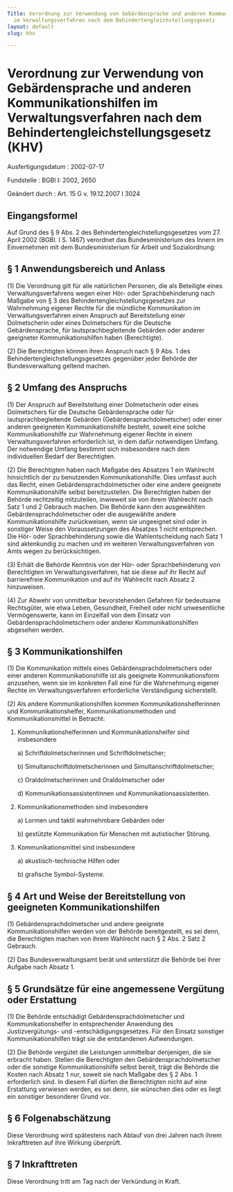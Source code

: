```yaml
---
Title: Verordnung zur Verwendung von Gebärdensprache und anderen Kommunikationshilfen
  im Verwaltungsverfahren nach dem Behindertengleichstellungsgesetz
layout: default
slug: khv

---
```


# Verordnung zur Verwendung von Gebärdensprache und anderen Kommunikationshilfen im Verwaltungsverfahren nach dem Behindertengleichstellungsgesetz (KHV)

Ausfertigungsdatum
:   2002-07-17

Fundstelle
:   BGBl I: 2002, 2650

Geändert durch
:   Art. 15 G v. 19.12.2007 I 3024


## Eingangsformel

Auf Grund des § 9 Abs. 2 des Behindertengleichstellungsgesetzes vom
27\. April 2002 (BGBl. I S. 1467) verordnet das Bundesministerium des
Innern im Einvernehmen mit dem Bundesministerium für Arbeit und
Sozialordnung:


## § 1 Anwendungsbereich und Anlass

(1) Die Verordnung gilt für alle natürlichen Personen, die als
Beteiligte eines Verwaltungsverfahrens wegen einer Hör- oder
Sprachbehinderung nach Maßgabe von § 3 des
Behindertengleichstellungsgesetzes zur Wahrnehmung eigener Rechte für
die mündliche Kommunikation im Verwaltungsverfahren einen Anspruch auf
Bereitstellung einer Dolmetscherin oder eines Dolmetschers für die
Deutsche Gebärdensprache, für lautsprachbegleitende Gebärden oder
anderer geeigneter Kommunikationshilfen haben (Berechtigte).

(2) Die Berechtigten können ihren Anspruch nach § 9 Abs. 1 des
Behindertengleichstellungsgesetzes gegenüber jeder Behörde der
Bundesverwaltung geltend machen.


## § 2 Umfang des Anspruchs

(1) Der Anspruch auf Bereitstellung einer Dolmetscherin oder eines
Dolmetschers für die Deutsche Gebärdensprache oder für
lautsprachbegleitende Gebärden (Gebärdensprachdolmetscher) oder einer
anderen geeigneten Kommunikationshilfe besteht, soweit eine solche
Kommunikationshilfe zur Wahrnehmung eigener Rechte in einem
Verwaltungsverfahren erforderlich ist, in dem dafür notwendigen
Umfang. Der notwendige Umfang bestimmt sich insbesondere nach dem
individuellen Bedarf der Berechtigten.

(2) Die Berechtigten haben nach Maßgabe des Absatzes 1 ein Wahlrecht
hinsichtlich der zu benutzenden Kommunikationshilfe. Dies umfasst auch
das Recht, einen Gebärdensprachdolmetscher oder eine andere geeignete
Kommunikationshilfe selbst bereitzustellen. Die Berechtigten haben der
Behörde rechtzeitig mitzuteilen, inwieweit sie von ihrem Wahlrecht
nach Satz 1 und 2 Gebrauch machen. Die Behörde kann den ausgewählten
Gebärdensprachdolmetscher oder die ausgewählte andere
Kommunikationshilfe zurückweisen, wenn sie ungeeignet sind oder in
sonstiger Weise den Voraussetzungen des Absatzes 1 nicht entsprechen.
Die Hör- oder Sprachbehinderung sowie die Wahlentscheidung nach Satz 1
sind aktenkundig zu machen und im weiteren Verwaltungsverfahren von
Amts wegen zu berücksichtigen.

(3) Erhält die Behörde Kenntnis von der Hör- oder Sprachbehinderung
von Berechtigten im Verwaltungsverfahren, hat sie diese auf ihr Recht
auf barrierefreie Kommunikation und auf ihr Wahlrecht nach Absatz 2
hinzuweisen.

(4) Zur Abwehr von unmittelbar bevorstehenden Gefahren für bedeutsame
Rechtsgüter, wie etwa Leben, Gesundheit, Freiheit oder nicht
unwesentliche Vermögenswerte, kann im Einzelfall von dem Einsatz von
Gebärdensprachdolmetschern oder anderer Kommunikationshilfen abgesehen
werden.


## § 3 Kommunikationshilfen

(1) Die Kommunikation mittels eines Gebärdensprachdolmetschers oder
einer anderen Kommunikationshilfe ist als geeignete Kommunikationsform
anzusehen, wenn sie im konkreten Fall eine für die Wahrnehmung eigener
Rechte im Verwaltungsverfahren erforderliche Verständigung
sicherstellt.

(2) Als andere Kommunikationshilfen kommen Kommunikationshelferinnen
und Kommunikationshelfer, Kommunikationsmethoden und
Kommunikationsmittel in Betracht:

1.  Kommunikationshelferinnen und Kommunikationshelfer sind insbesondere

    a)  Schriftdolmetscherinnen und Schriftdolmetscher;


    b)  Simultanschriftdolmetscherinnen und Simultanschriftdolmetscher;


    c)  Oraldolmetscherinnen und Oraldolmetscher oder


    d)  Kommunikationsassistentinnen und Kommunikationsassistenten.





2.  Kommunikationsmethoden sind insbesondere

    a)  Lormen und taktil wahrnehmbare Gebärden oder


    b)  gestützte Kommunikation für Menschen mit autistischer Störung.





3.  Kommunikationsmittel sind insbesondere

    a)  akustisch-technische Hilfen oder


    b)  grafische Symbol-Systeme.








## § 4 Art und Weise der Bereitstellung von geeigneten Kommunikationshilfen

(1) Gebärdensprachdolmetscher und andere geeignete
Kommunikationshilfen werden von der Behörde bereitgestellt, es sei
denn, die Berechtigten machen von ihrem Wahlrecht nach § 2 Abs. 2 Satz
2 Gebrauch.

(2) Das Bundesverwaltungsamt berät und unterstützt die Behörde bei
ihrer Aufgabe nach Absatz 1.


## § 5 Grundsätze für eine angemessene Vergütung oder Erstattung

(1) Die Behörde entschädigt Gebärdensprachdolmetscher und
Kommunikationshelfer in entsprechender Anwendung des Justizvergütungs-
und -entschädigungsgesetzes. Für den Einsatz sonstiger
Kommunikationshilfen trägt sie die entstandenen Aufwendungen.

(2) Die Behörde vergütet die Leistungen unmittelbar denjenigen, die
sie erbracht haben. Stellen die Berechtigten den
Gebärdensprachdolmetscher oder die sonstige Kommunikationshilfe selbst
bereit, trägt die Behörde die Kosten nach Absatz 1 nur, soweit sie
nach Maßgabe des § 2 Abs. 1 erforderlich sind. In diesem Fall dürfen
die Berechtigten nicht auf eine Erstattung verwiesen werden, es sei
denn, sie wünschen dies oder es liegt ein sonstiger besonderer Grund
vor.


## § 6 Folgenabschätzung

Diese Verordnung wird spätestens nach Ablauf von drei Jahren nach
ihrem Inkrafttreten auf ihre Wirkung überprüft.


## § 7 Inkrafttreten

Diese Verordnung tritt am Tag nach der Verkündung in Kraft.

